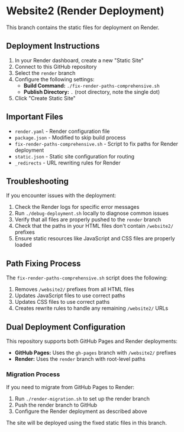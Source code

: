 # Website2 (Render Deployment)

This branch contains the static files for deployment on Render.

## Deployment Instructions

1. In your Render dashboard, create a new "Static Site"
2. Connect to this GitHub repository
3. Select the `render` branch
4. Configure the following settings:
   - **Build Command:** `./fix-render-paths-comprehensive.sh`
   - **Publish Directory:** `.` (root directory, note the single dot)
5. Click "Create Static Site"

## Important Files

- `render.yaml` - Render configuration file
- `package.json` - Modified to skip build process
- `fix-render-paths-comprehensive.sh` - Script to fix paths for Render deployment
- `static.json` - Static site configuration for routing
- `_redirects` - URL rewriting rules for Render

## Troubleshooting

If you encounter issues with the deployment:

1. Check the Render logs for specific error messages
2. Run `./debug-deployment.sh` locally to diagnose common issues
3. Verify that all files are properly pushed to the `render` branch
4. Check that the paths in your HTML files don't contain `/website2/` prefixes
5. Ensure static resources like JavaScript and CSS files are properly loaded

## Path Fixing Process

The `fix-render-paths-comprehensive.sh` script does the following:

1. Removes `/website2/` prefixes from all HTML files
2. Updates JavaScript files to use correct paths
3. Updates CSS files to use correct paths
4. Creates rewrite rules to handle any remaining `/website2/` URLs

## Dual Deployment Configuration

This repository supports both GitHub Pages and Render deployments:

- **GitHub Pages:** Uses the `gh-pages` branch with `/website2/` prefixes
- **Render:** Uses the `render` branch with root-level paths

### Migration Process

If you need to migrate from GitHub Pages to Render:

1. Run `./render-migration.sh` to set up the render branch
2. Push the render branch to GitHub
3. Configure the Render deployment as described above

The site will be deployed using the fixed static files in this branch.
